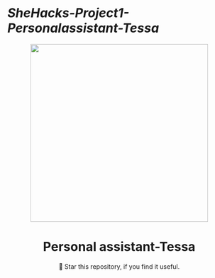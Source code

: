 # ***SheHacks-Project1-Personalassistant-Tessa***
<p align="center">
 <img width="400px" src="https://user-images.githubusercontent.com/84260242/134184077-fa68311c-65da-4391-b9e1-c642e8439771.png" />
</p>

<h1 align="center">Personal assistant-Tessa</h1>

<p align="center"> 🌟 Star this repository, if you find it useful.</p> 
<div align="center">
</div>

<br />
